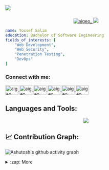 <div align="start">
<img src="https://capsule-render.vercel.app/api?type=waving&animation=fadeIn&fontColor=CAD1D9&color=0:1d2671,100:c33764&height=180&section=header&text=Hey%20Everyone&fontSize=60" />
</div>
<h3 align="left"></h3>

<p align='center'>
    <a href="https://twitter.com/aigeo_" target="blank">
      <img src="https://img.shields.io/twitter/follow/aigeo_?logo=twitter&style=for-the-badge" alt="aigeo_" />
    </a>
    <a href="https://www.linkedin.com/in/yousuf-alessaei/" target="blank">
      <img src="https://img.shields.io/badge/linkedin%20-%230077B5.svg?&style=for-the-badge&logo=linkedin&logoColor=white"/>
    </a>
</p>


```yaml
name: Yossef Salim
education: Bachelor of Software Engineering
fields_of_interests: [
    "Web Development",
    "Web Security",
    "Penetration Testing",
    "DevOps"
]
``` 

<h3 align="left">Connect with me:</h3>
<p align="left">
  <a href="https://twitter.com/aigeo_" target="blank">
    <img 
         align="center"
         src="https://raw.githubusercontent.com/rahuldkjain/github-profile-readme-generator/master/src/images/icons/Social/twitter.svg" 
         alt="aigeo_"
         height="30"
         width="40" />
  </a>
   <a href="https://discord.com/users/AIGEO_#2582" target="blank">
    <img
         align="center"
         src="https://raw.githubusercontent.com/rahuldkjain/github-profile-readme-generator/master/src/images/icons/Social/discord.svg"
         alt="aigeo_"
         height="30"
         width="40" />
  </a>
  <a href="https://www.linkedin.com/in/yousuf-alessaei/" target="blank">
    <img
         align="center"
         src="https://raw.githubusercontent.com/rahuldkjain/github-profile-readme-generator/master/src/images/icons/Social/linked-in-alt.svg"
         alt="aigeo_"
         height="30"
         width="40" />
  </a>
  <a href="https://www.hackerrank.com/aigeo_" target="blank">
    <img
         align="center"
         src="https://raw.githubusercontent.com/rahuldkjain/github-profile-readme-generator/master/src/images/icons/Social/hackerrank.svg"
         alt="aigeo_"
         height="30"
         width="40" />
  </a>
  <a href="https://codeforces.com/profile/aigeo_" target="blank">
    <img
         align="center"
         src="https://raw.githubusercontent.com/rahuldkjain/github-profile-readme-generator/master/src/images/icons/Social/codeforces.svg"
         alt="aigeo_"
         height="30"
         width="40" />
  </a>
  <a href="https://leetcode.com/aigeo_" target="blank">
    <img
         align="center"
         src="https://raw.githubusercontent.com/rahuldkjain/github-profile-readme-generator/master/src/images/icons/Social/leet-code.svg"
         alt="aigeo_"
         height="30"
         width="40" />
  </a>
</p>

## Languages and Tools:
<p align="center">
  <a href="https://skillicons.dev">
    <img src="https://skillicons.dev/icons?i=git,vim,linux,vscode,githubactions,java,cpp,python,js,ts,mysql,mongodb,nodejs,expressjs,react,astro,tailwind,sass,bash,php,wordpress,docker,flutter,selenium,redis&perline=5" />
  </a>
</p>

 ## 📈 Contribution Graph:
![Ashutosh's github activity graph](https://github-readme-activity-graph.vercel.app/graph?username=aigeoo&bg_color=000000&color=00b7ff&line=00b7ff&point=ffffff&area=true&hide_border=true)

<details>
  <summary>:zap: More </summary>
   <img src="http://github-readme-streak-stats.herokuapp.com?user=aigeoo&theme=dark&background=000000" height="140"/>
   <img src="https://github-readme-stats.vercel.app/api/top-langs/?username=aigeoo&layout=compact&theme=vision-friendly-dark" height="140"/>
</details>
